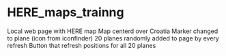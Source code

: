 # HERE_maps_trainng

Local web page with HERE map
Map centerd over Croatia
Marker changed to plane (icon from iconfinder)
20 planes randomly added to page by every refresh
Button that refresh positions for all 20 planes
